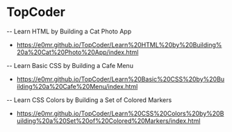 # TopCoder

-- Learn HTML by Building a Cat Photo App
* https://e0mr.github.io/TopCoder/Learn%20HTML%20by%20Building%20a%20Cat%20Photo%20App/index.html

-- Learn Basic CSS by Building a Cafe Menu
* https://e0mr.github.io/TopCoder/Learn%20Basic%20CSS%20by%20Building%20a%20Cafe%20Menu/index.html

-- Learn CSS Colors by Building a Set of Colored Markers
* https://e0mr.github.io/TopCoder/Learn%20CSS%20Colors%20by%20Building%20a%20Set%20of%20Colored%20Markers/index.html

